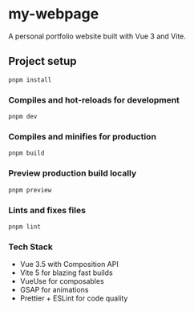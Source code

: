 # my-webpage

A personal portfolio website built with Vue 3 and Vite.

## Project setup
```
pnpm install
```

### Compiles and hot-reloads for development
```
pnpm dev
```

### Compiles and minifies for production
```
pnpm build
```

### Preview production build locally
```
pnpm preview
```

### Lints and fixes files
```
pnpm lint
```

### Tech Stack
- Vue 3.5 with Composition API
- Vite 5 for blazing fast builds
- VueUse for composables
- GSAP for animations
- Prettier + ESLint for code quality

